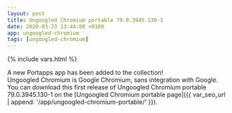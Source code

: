 ```yaml
---
layout: post
title: Ungoogled Chromium portable 79.0.3945.130-1
date: 2020-03-23 13:44:00 +0100
app: ungoogled-chromium
tags: [ungoogled-chromium]
---
```

{% include vars.html %}

A new Portapps app has been added to the collection!<br />
Ungoogled Chromium is Google Chromium, sans integration with Google.<br />
You can download this first release of Ungoogled Chromium portable 79.0.3945.130-1 on the [Ungoogled Chromium portable page]({{ var_seo_url | append: '/app/ungoogled-chromium-portable/' }}).